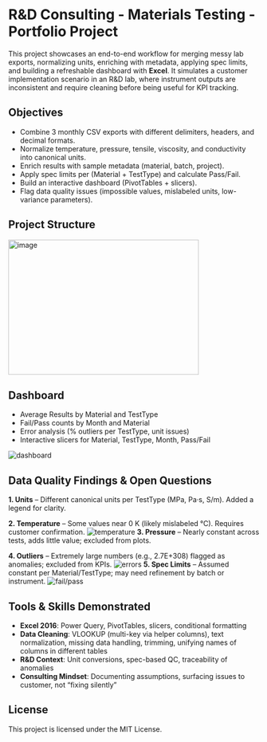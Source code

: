 # R&D Consulting - Materials Testing - Portfolio Project

This project showcases an end-to-end workflow for merging messy lab exports, normalizing units, enriching with metadata, applying spec limits, and building a refreshable dashboard with **Excel**.
It simulates a customer implementation scenario in an R&D lab, where instrument outputs are inconsistent and require cleaning before being useful for KPI tracking.


## Objectives

- Combine 3 monthly CSV exports with different delimiters, headers, and decimal formats.
- Normalize temperature, pressure, tensile, viscosity, and conductivity into canonical units.
- Enrich results with sample metadata (material, batch, project).
- Apply spec limits per (Material + TestType) and calculate Pass/Fail.
- Build an interactive dashboard (PivotTables + slicers).
- Flag data quality issues (impossible values, mislabeled units, low-variance parameters).


## Project Structure

<img width="382" height="271" alt="image" src="https://github.com/user-attachments/assets/f6b87c76-a614-4079-a122-03441b1760bd" />


## Dashboard

- Average Results by Material and TestType
- Fail/Pass counts by Month and Material
- Error analysis (% outliers per TestType, unit issues)
- Interactive slicers for Material, TestType, Month, Pass/Fail

![dashboard](https://github.com/IzaKam13/Portfolio-2_Materials-Testing_Excel-Python/blob/main/docs/Dashboard.png)


## Data Quality Findings & Open Questions

**1. Units** – Different canonical units per TestType (MPa, Pa·s, S/m). Added a legend for clarity.

**2. Temperature** – Some values near 0 K (likely mislabeled °C). Requires customer confirmation.
![temperature](https://github.com/IzaKam13/Portfolio-2_Consulting_Materials-Testing_Excel-Python/blob/main/docs/Temperature_Errors_Analysis.png)
**3. Pressure** – Nearly constant across tests, adds little value; excluded from plots.

**4. Outliers** – Extremely large numbers (e.g., 2.7E+308) flagged as anomalies; excluded from KPIs.
![errors](https://github.com/IzaKam13/Portfolio-2_Consulting_Materials-Testing_Excel-Python/blob/main/docs/Results_Errors_Analysis.png)
**5. Spec Limits** – Assumed constant per Material/TestType; may need refinement by batch or instrument.
![fail/pass](https://github.com/IzaKam13/Portfolio-2_Consulting_Materials-Testing_Excel-Python/blob/main/docs/Fail-pass_SpecLimits_analysis.png)

## Tools & Skills Demonstrated

- **Excel 2016**: Power Query, PivotTables, slicers, conditional formatting
- **Data Cleaning**: VLOOKUP (multi-key via helper columns), text normalization, missing data handling, trimming, unifying names of columns in different tables
- **R&D Context**: Unit conversions, spec-based QC, traceability of anomalies
- **Consulting Mindset**: Documenting assumptions, surfacing issues to customer, not “fixing silently”


## License

This project is licensed under the MIT License.

